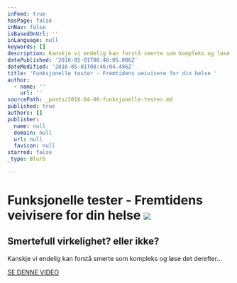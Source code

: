 ```yaml
---
inFeed: true
hasPage: false
inNav: false
isBasedOnUrl: ''
inLanguage: null
keywords: []
description: Kanskje vi endelig kan forstå smerte som kompleks og løse det derefter...
datePublished: '2016-05-01T08:46:05.006Z'
dateModified: '2016-05-01T08:46:04.496Z'
title: 'Funksjonelle tester - Fremtidens veivisere for din helse '
author:
  - name: ''
    url: ''
sourcePath: _posts/2016-04-06-funksjonelle-tester.md
published: true
authors: []
publisher:
  name: null
  domain: null
  url: null
  favicon: null
starred: false
_type: Blurb

---
```

# Funksjonelle tester - Fremtidens veivisere for din helse ![](https://s3-us-west-2.amazonaws.com/the-grid-img/p/f91ae76ca3ca2f4d58629a982466eee7c5c35e56.jpg)

## Smertefull virkelighet? eller ikke?

Kanskje vi endelig kan forstå smerte som kompleks og løse det derefter...

[SE DENNE VIDEO][0]

[0]: https://youtu.be/gy5yKbduGkc